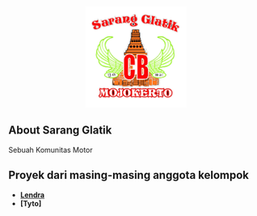
<p align="center"><a href="https://laravel.com" target="_blank"><img src="https://raw.githubusercontent.com/Lendra-arch/web-community/refs/heads/main/uploads/logo.png" width="200" alt="Laravel Logo"></a></p>

## About Sarang Glatik

Sebuah Komunitas Motor


## Proyek dari masing-masing anggota kelompok

- **[Lendra](https://github.com/Lendra-arch/Situs-Website-Project)**
- **[Tyto]**


